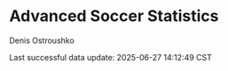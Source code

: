 # Advanced Soccer Statistics
Denis Ostroushko

<!-- gfm -->

Last successful data update: 2025-06-27 14:12:49 CST
